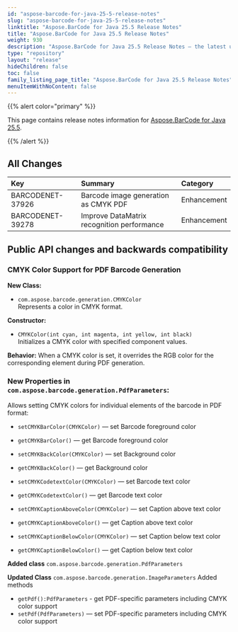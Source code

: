 ```yaml
---
id: "aspose-barcode-for-java-25-5-release-notes"
slug: "aspose-barcode-for-java-25-5-release-notes"
linktitle: "Aspose.BarCode for Java 25.5 Release Notes"
title: "Aspose.BarCode for Java 25.5 Release Notes"
weight: 930
description: "Aspose.BarCode for Java 25.5 Release Notes – the latest updates and fixes."
type: "repository"
layout: "release"
hideChildren: false
toc: false
family_listing_page_title: "Aspose.BarCode for Java 25.5 Release Notes"
menuItemWithNoContent: false
---
```


{{% alert color="primary" %}}

This page contains release notes information
for [Aspose.BarCode for Java 25.5](https://releases.aspose.com/barcode/java/25-5/).

{{% /alert %}}

## **All Changes**

| **Key**           | **Summary**                                | **Category** |
|:------------------|:-------------------------------------------|:-------------|
| BARCODENET-37926  | Barcode image generation as CMYK PDF       | Enhancement  |
| BARCODENET-39278  | Improve DataMatrix recognition performance | Enhancement  |

## Public API changes and backwards compatibility

### CMYK Color Support for PDF Barcode Generation

**New Class:**

- `com.aspose.barcode.generation.CMYKColor`  
  Represents a color in CMYK format.


**Constructor:**

- `CMYKColor(int cyan, int magenta, int yellow, int black)`  
  Initializes a CMYK color with specified component values.


**Behavior:** When a CMYK color is set, it overrides the RGB color for the corresponding element during PDF generation.

### New Properties in `com.aspose.barcode.generation.PdfParameters`:

Allows setting CMYK colors for individual elements of the barcode in PDF format:

- `setCMYKBarColor(CMYKColor)` — set Barcode foreground color
- `getCMYKBarColor()` — get Barcode foreground color

- `setCMYKBackColor(CMYKColor)` — set Background color
- `getCMYKBackColor()` — get Background color

- `setCMYKCodetextColor(CMYKColor)` — set Barcode text color
- `getCMYKCodetextColor()` — get Barcode text color

- `setCMYKCaptionAboveColor(CMYKColor)` — set Caption above text color
- `getCMYKCaptionAboveColor()` — get Caption above text color

- `setCMYKCaptionBelowColor(CMYKColor)` — set Caption below text color
- `getCMYKCaptionBelowColor()` — get Caption below text color


**Added class** `com.aspose.barcode.generation.PdfParameters`


**Updated Class** `com.aspose.barcode.generation.ImageParameters`
Added methods
- `getPdf():PdfParameters` - get PDF-specific parameters including CMYK color support 
- `setPdf(PdfParameters)` — set PDF-specific parameters including CMYK color support